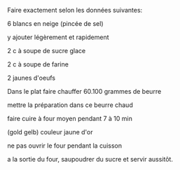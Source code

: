 Faire exactement selon les données suivantes:

6 blancs en neige (pincée de sel)

y ajouter légèrement et rapidement

2 c à soupe de sucre glace

2 c à soupe de farine

2 jaunes d'oeufs

Dans le plat faire chauffer 60.100 grammes de beurre

mettre la préparation dans ce beurre chaud

faire cuire à four moyen pendant 7 à 10 min

(gold gelb) couleur jaune d'or

ne pas ouvrir le four pendant la cuisson

a la sortie du four, saupoudrer du sucre et servir aussitôt. 